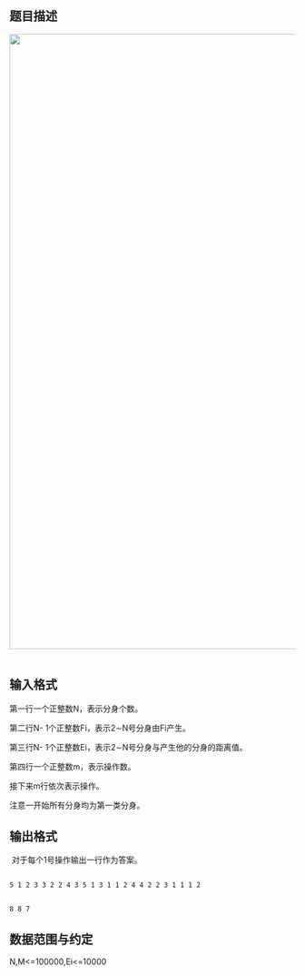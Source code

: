 ## 题目描述

<p><img src="https://s2.loli.net/2023/08/15/WcBROQ3PkXfpdUT.png" width="722" height="1082" alt=""> </p>

## 输入格式

<div>
 第一行一个正整数N，表示分身个数。
</div>
<div>
 第二行N- 1个正整数Fi，表示2∼N号分身由Fi产生。
</div>
<div>
 第三行N- 1个正整数Ei，表示2∼N号分身与产生他的分身的距离值。
</div>
<div>
 第四行一个正整数m，表示操作数。
</div>
<div>
 接下来m行依次表示操作。
</div>
<div>
 注意一开始所有分身均为第一类分身。
</div>
<div></div>
<div></div>

## 输出格式

<p> 对于每个1号操作输出一行作为答案。</p>
<div></div>

```input1
5 1 2 3 3 2 2 4 3 5 1 3 1 1 2 4 4 2 2 3 1 1 1 2
```
```output1
8 8 7
```
## 数据范围与约定

<p>N,M<=100000,Ei<=10000</p>

